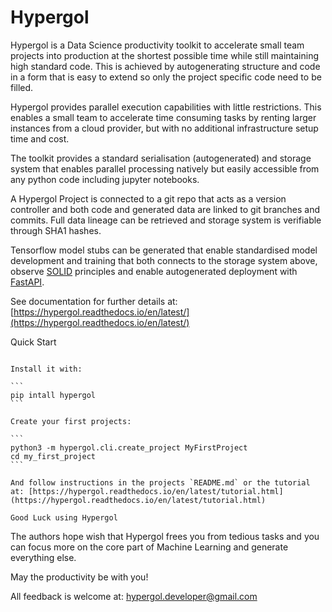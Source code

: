 Hypergol
========

Hypergol is a Data Science productivity toolkit to accelerate small team projects into production at the shortest possible time while still maintaining high standard code. This is achieved by autogenerating structure and code in a form that is easy to extend so only the project specific code need to be filled.

Hypergol provides parallel execution capabilities with little restrictions. This enables a small team to accelerate time consuming tasks by renting larger instances from a cloud provider, but with no additional infrastructure setup time and cost.

The toolkit provides a standard serialisation (autogenerated) and storage system that enables parallel processing natively but easily accessible from any python code including jupyter notebooks.

A Hypergol Project is connected to a git repo that acts as a version controller and both code and generated data are linked to git branches and commits. Full data lineage can be retrieved and storage system is verifiable through SHA1 hashes.

Tensorflow model stubs can be generated that enable standardised model development and training that both connects to the storage system above, observe [SOLID](https://en.wikipedia.org/wiki/SOLID) principles and enable autogenerated deployment with [FastAPI](https://fastapi.tiangolo.com/).

See documentation for further details at: [https://hypergol.readthedocs.io/en/latest/](https://hypergol.readthedocs.io/en/latest/)

Quick Start
~~~~~~~~~~~

Install it with:

```
pip intall hypergol
```

Create your first projects:

```
python3 -m hypergol.cli.create_project MyFirstProject
cd my_first_project
```

And follow instructions in the projects `README.md` or the tutorial at: [https://hypergol.readthedocs.io/en/latest/tutorial.html](https://hypergol.readthedocs.io/en/latest/tutorial.html)

Good Luck using Hypergol
~~~~~~~~~~~~~~~~~~~~~~~~

The authors hope wish that Hypergol frees you from tedious tasks and you can focus more on the core part of Machine Learning and generate everything else.

May the productivity be with you!

All feedback is welcome at: [hypergol.developer@gmail.com](mailto:hypergol.developer@gmail.com?subject=Hypergol%20Feedback)
